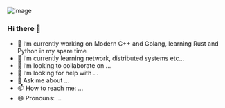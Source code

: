![image](https://github.com/halfrost/halfrost/blob/master/icons/header_.png)

### Hi there 👋
- 🔭 I’m currently working on Modern C++ and Golang, learning Rust and Python in my spare time
- 🌱 I’m currently learning network, distributed systems etc...
- 👯 I’m looking to collaborate on ...
- 🤔 I’m looking for help with ...
- 💬 Ask me about ...
- 📫 How to reach me: ...
- 😄 Pronouns: ...

<!--
**wxing2008666/wxing2008666** is a ✨ _special_ ✨ repository because its `README.md` (this file) appears on your GitHub profile.
**[![trophy](https://github-profile-trophy.vercel.app/?username=wxing2008666)](https://github.com/ryo-ma/github-profile-trophy)

Here are some ideas to get you started:

- 🔭 I’m currently working on ...
- 🌱 I’m currently learning ...
- 👯 I’m looking to collaborate on ...
- 🤔 I’m looking for help with ...
- 💬 Ask me about ...
- 📫 How to reach me: ...
- 😄 Pronouns: ...
- ⚡ Fun fact: ...
- network, rpc, raft, mysql, redis, distributed systems, mq etc...
-->
